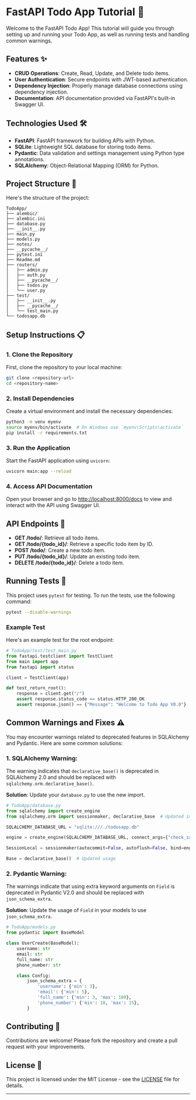 # FastAPI Todo App Tutorial 🚀

Welcome to the FastAPI Todo App! This tutorial will guide you through setting up and running your Todo App, as well as running tests and handling common warnings.

## Features ✨

- **CRUD Operations**: Create, Read, Update, and Delete todo items.
- **User Authentication**: Secure endpoints with JWT-based authentication.
- **Dependency Injection**: Properly manage database connections using dependency injection.
- **Documentation**: API documentation provided via FastAPI's built-in Swagger UI.

## Technologies Used 🛠️

- **FastAPI**: FastAPI framework for building APIs with Python.
- **SQLite**: Lightweight SQL database for storing todo items.
- **Pydantic**: Data validation and settings management using Python type annotations.
- **SQLAlchemy**: Object-Relational Mapping (ORM) for Python.

## Project Structure 📁

Here's the structure of the project:

```text
TodoApp/
├── alembic/
├── alembic.ini
├── database.py
├── __init__.py
├── main.py
├── models.py
├── notes/
├── __pycache__/
├── pytest.ini
├── Readme.md
├── routers/
│   ├── admin.py
│   ├── auth.py
│   ├── __pycache__/
│   ├── todos.py
│   └── user.py
├── test/
│   ├── __init__.py
│   ├── __pycache__/
│   └── test_main.py
└── todosapp.db
```

## Setup Instructions 📋

### 1. **Clone the Repository**

First, clone the repository to your local machine:

```bash
git clone <repository-url>
cd <repository-name>
```

### 2. **Install Dependencies**

Create a virtual environment and install the necessary dependencies:

```bash
python3 -m venv myenv
source myenv/bin/activate  # On Windows use `myenv\Scripts\activate`
pip install -r requirements.txt
```

### 3. **Run the Application**

Start the FastAPI application using `uvicorn`:

```bash
uvicorn main:app --reload
```

### 4. **Access API Documentation**

Open your browser and go to [http://localhost:8000/docs](http://localhost:8000/docs) to view and interact with the API using Swagger UI.

## API Endpoints 🚪

- **GET /todo/**: Retrieve all todo items.
- **GET /todo/{todo_id}/**: Retrieve a specific todo item by ID.
- **POST /todo/**: Create a new todo item.
- **PUT /todo/{todo_id}/**: Update an existing todo item.
- **DELETE /todo/{todo_id}/**: Delete a todo item.

## Running Tests 🧪

This project uses `pytest` for testing. To run the tests, use the following command:

```bash
pytest --disable-warnings
```

### Example Test

Here's an example test for the root endpoint:

```python
# TodoApp/test/test_main.py
from fastapi.testclient import TestClient
from main import app
from fastapi import status

client = TestClient(app)

def test_return_root():
    response = client.get("/")
    assert response.status_code == status.HTTP_200_OK
    assert response.json() == {"Message": "Welcome to Todo App V0.0"}
```

## Common Warnings and Fixes ⚠️

You may encounter warnings related to deprecated features in SQLAlchemy and Pydantic. Here are some common solutions:

### 1. **SQLAlchemy Warning**:

The warning indicates that `declarative_base()` is deprecated in SQLAlchemy 2.0 and should be replaced with `sqlalchemy.orm.declarative_base()`.

**Solution**:
Update your `database.py` to use the new import.

```python
# TodoApp/database.py
from sqlalchemy import create_engine
from sqlalchemy.orm import sessionmaker, declarative_base  # Updated import

SQLALCHEMY_DATABASE_URL = "sqlite:///./todosapp.db"

engine = create_engine(SQLALCHEMY_DATABASE_URL, connect_args={"check_same_thread": False})

SessionLocal = sessionmaker(autocommit=False, autoflush=False, bind=engine)

Base = declarative_base()  # Updated usage
```

### 2. **Pydantic Warning**:

The warnings indicate that using extra keyword arguments on `Field` is deprecated in Pydantic V2.0 and should be replaced with `json_schema_extra`.

**Solution**:
Update the usage of `Field` in your models to use `json_schema_extra`.

```python
# TodoApp/models.py
from pydantic import BaseModel

class UserCreate(BaseModel):
    username: str
    email: str
    full_name: str
    phone_number: str

    class Config:
        json_schema_extra = {
            'username': {'min': 3},
            'email': {'min': 5},
            'full_name': {'min': 3, 'max': 100},
            'phone_number': {'min': 10, 'max': 15},
        }
```

## Contributing 🤝

Contributions are welcome! Please fork the repository and create a pull request with your improvements.

## License 📄

This project is licensed under the MIT License - see the [LICENSE](LICENSE) file for details.

---
